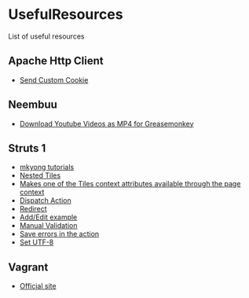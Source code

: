 UsefulResources
===============

List of useful resources

Apache Http Client
------------------

* [Send Custom Cookie](http://www.baeldung.com/httpclient-4-cookies)

Neembuu
-------

* [Download Youtube Videos as MP4 for Greasemonkey](http://userscripts.org/scripts/show/25105)


Struts 1
--------

* [mkyong tutorials](http://www.mkyong.com/tutorials/struts-tutorials/)
* [Nested Tiles](http://wiki.apache.org/struts/StrutsDocTiles)
* [Makes one of the Tiles context attributes available through the page context](http://www.developer.com/java/ent/article.php/10933_2192411_5/Struts-in-Action-Developing-Applications-with-Tiles.htm)
* [Dispatch Action](http://www.raistudies.com/struts-1/dispatchaction/)
* [Redirect](http://stackoverflow.com/questions/10776051/struts-1-3-action-forward-parameter)
* [Add/Edit example](https://www.laliluna.de/articles/posts/integration-struts-ejb-tutorial.html)
* [Manual Validation](https://www.slideboom.com/presentations/71741/08-Struts-Manual-Validation-en)
* [Save errors in the action](http://www.velocityreviews.com/forums/t134976-struts-how-to-pass-error-messages-in-action-under-validator-scheme.html)
* [Set UTF-8](http://stackoverflow.com/questions/138948/how-to-get-utf-8-working-in-java-webapps)


Vagrant
-------

* [Official site](http://www.vagrantup.com/)
